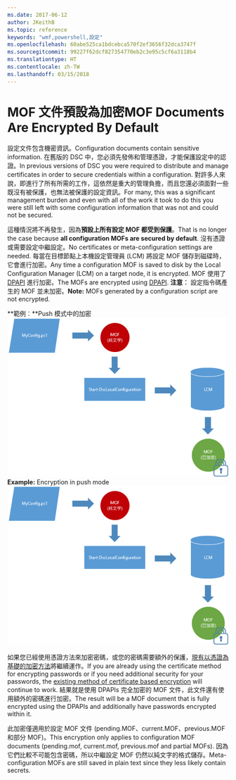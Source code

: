 ```yaml
---
ms.date: 2017-06-12
author: JKeithB
ms.topic: reference
keywords: "wmf,powershell,設定"
ms.openlocfilehash: 60abe525ca1bdcebca570f2ef3656f32dca3747f
ms.sourcegitcommit: 99227f62dcf827354770eb2c3e95c5cf6a3118b4
ms.translationtype: HT
ms.contentlocale: zh-TW
ms.lasthandoff: 03/15/2018
---
```

# <a name="mof-documents-are-encrypted-by-default"></a><span data-ttu-id="d8af3-102">MOF 文件預設為加密</span><span class="sxs-lookup"><span data-stu-id="d8af3-102">MOF Documents Are Encrypted By Default</span></span>

<span data-ttu-id="d8af3-103">設定文件包含機密資訊。</span><span class="sxs-lookup"><span data-stu-id="d8af3-103">Configuration documents contain sensitive information.</span></span> <span data-ttu-id="d8af3-104">在舊版的 DSC 中，您必須先發佈和管理憑證，才能保護設定中的認證。</span><span class="sxs-lookup"><span data-stu-id="d8af3-104">In previous versions of DSC you were required to distribute and manage certificates in order to secure credentials within a configuration.</span></span> <span data-ttu-id="d8af3-105">對許多人來說，即進行了所有所需的工作，這依然是重大的管理負擔，而且您還必須面對一些既沒有被保護，也無法被保護的設定資訊。</span><span class="sxs-lookup"><span data-stu-id="d8af3-105">For many, this was a significant management burden and even with all of the work it took to do this you were still left with some configuration information that was not and could not be secured.</span></span> 

<span data-ttu-id="d8af3-106">這種情況將不再發生，因為**預設上所有設定 MOF 都受到保護**。</span><span class="sxs-lookup"><span data-stu-id="d8af3-106">That is no longer the case because **all configuration MOFs are secured by default**.</span></span> <span data-ttu-id="d8af3-107">沒有憑證或需要設定中繼設定。</span><span class="sxs-lookup"><span data-stu-id="d8af3-107">No certificates or meta-configuration settings are needed.</span></span> <span data-ttu-id="d8af3-108">每當在目標節點上本機設定管理員 (LCM) 將設定 MOF 儲存到磁碟時，它會進行加密。</span><span class="sxs-lookup"><span data-stu-id="d8af3-108">Any time a configuration MOF is saved to disk by the Local Configuration Manager (LCM) on a target node, it is encrypted.</span></span> <span data-ttu-id="d8af3-109">MOF 使用了 [DPAPI](https://msdn.microsoft.com/library/ms995355.aspx) 進行加密。</span><span class="sxs-lookup"><span data-stu-id="d8af3-109">The MOFs are encrypted using [DPAPI](https://msdn.microsoft.com/library/ms995355.aspx).</span></span> <span data-ttu-id="d8af3-110">**注意︰** 設定指令碼產生的 MOF 並未加密。</span><span class="sxs-lookup"><span data-stu-id="d8af3-110">**Note:** MOFs generated by a configuration script are not encrypted.</span></span>

<span data-ttu-id="d8af3-111">**範例︰**Push 模式中的加密 ![MOF 加密](../images/MOF_Encryption.jpg)</span><span class="sxs-lookup"><span data-stu-id="d8af3-111">**Example:** Encryption in push mode ![MOF Encryption](../images/MOF_Encryption.jpg)</span></span>

<span data-ttu-id="d8af3-112">如果您已經使用憑證方法來加密密碼，或您的密碼需要額外的保護，[現有以憑證為基礎的加密方法](https://msdn.microsoft.com/powershell/dsc/securemof)將繼續運作。</span><span class="sxs-lookup"><span data-stu-id="d8af3-112">If you are already using the certificate method for encrypting passwords or if you need additional security for your passwords, the [existing method of certificate based encryption](https://msdn.microsoft.com/powershell/dsc/securemof) will continue to work.</span></span> <span data-ttu-id="d8af3-113">結果就是使用 DPAPIs 完全加密的 MOF 文件，此文件還有使用額外的密碼進行加密。</span><span class="sxs-lookup"><span data-stu-id="d8af3-113">The result will be a MOF document that is fully encrypted using the DPAPIs and additionally have passwords encrypted within it.</span></span>

<span data-ttu-id="d8af3-114">此加密僅適用於設定 MOF 文件 (pending.MOF、current.MOF、previous.MOF 和部分 MOF)。</span><span class="sxs-lookup"><span data-stu-id="d8af3-114">This encryption only applies to configuration MOF documents (pending.mof, current.mof, previous.mof and partial MOFs).</span></span> <span data-ttu-id="d8af3-115">因為它們比較不可能包含密碼，所以中繼設定 MOF 仍然以純文字的格式儲存。</span><span class="sxs-lookup"><span data-stu-id="d8af3-115">Meta-configuration MOFs are still saved in plain text since they less likely contain secrets.</span></span>

